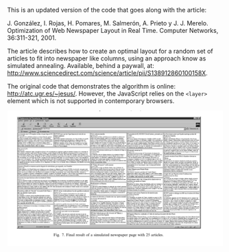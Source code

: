This is an updated version of the code that goes along with the article:

J. González, I. Rojas, H. Pomares, M. Salmerón, A. Prieto y J. J. Merelo. Optimization of Web Newspaper Layout in Real Time. Computer Networks, 36:311-321, 2001.

The article describes how to create an optimal layout for a random set of articles to fit into newspaper like columns, using an approach know as simulated annealing. Available, behind a paywall, at: <http://www.sciencedirect.com/science/article/pii/S138912860100158X>.

The original code that demonstrates the algorithm is online: <http://atc.ugr.es/~jesus/>. However, the JavaScript relies on the `<layer>` element which is not supported in contemporary browsers.

![An example of the algorithm in use](https://github.com/codingisacopingstrategy/optimization-of-web-newspaper-layout-in-real-time/raw/master/newspaper.png)